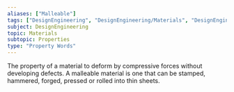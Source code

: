 ```yaml
---
aliases: ["Malleable"]
tags: ["DesignEngineering", "DesignEngineering/Materials", "DesignEngineering/Materials/Properties", "DesignEngineering/Materials/Properties/PropertyWords"]
subject: DesignEngineering
topic: Materials
subtopic: Properties
type: "Property Words"
---
```


The property of a material to deform by compressive forces without developing defects. A malleable material is one that can be stamped, hammered, forged, pressed or rolled into thin sheets.